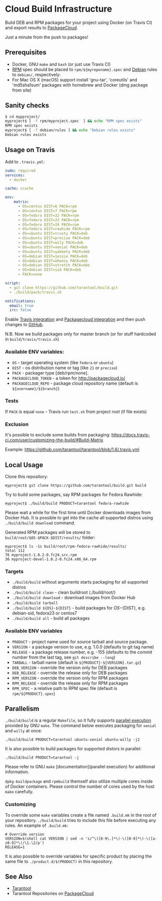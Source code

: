 # Cloud Build Infrastructure

Build DEB and RPM packages for your project using Docker (on Travis CI)
and export results to [PackageCloud].

Just a minute from the push to packages!

## Prerequisites

- Docker, GNU `make` and `bash` (or just use Travis CI)
- [RPM] spec should be placed to `rpm/${myreponame}.spec` and
  [Debian] rules to `debian/`, respectively:
- For Mac OS X (macOS) support install 'gnu-tar', 'coreutils' and 'md5sha1sum'
  packages with homebrew and Docker (dmg package from site)

## Sanity checks
```sh
$ cd mypproject/
myproject$ [ -f rpm/myproject.spec  ] && echo "RPM spec exists"
RPM spec exists
myproject$ [ -f debian/rules ] && echo "Debian rules exists"
Debian rules exists
```

## Usage on Travis

Add to `.travis.yml`:

```yaml
sudo: required
services:
  - docker

cache: ccache

env:
    matrix:
      - OS=centos DIST=6 PACK=rpm
      - OS=centos DIST=7 PACK=rpm
      - OS=fedora DIST=22 PACK=rpm
      - OS=fedora DIST=23 PACK=rpm
      - OS=fedora DIST=24 PACK=rpm
      - OS=fedora DIST=rawhide PACK=rpm
      - OS=ubuntu DIST=trusty PACK=deb
      - OS=ubuntu DIST=precise PACK=deb
      - OS=ubuntu DIST=wily PACK=deb
      - OS=ubuntu DIST=xenial PACK=deb
      - OS=ubuntu DIST=yakkety PACK=deb
      - OS=debian DIST=jessie PACK=deb
      - OS=debian DIST=wheezy PACK=deb
      - OS=debian DIST=stretch PACK=deb
      - OS=debian DIST=sid PACK=deb
      - PACK=none

script:
  - git clone https://github.com/tarantool/build.git
  - ./build/pack/travis.sh

notifications:
  email: true
  irc: false

```

Enable [Travis integration] and [Packagecloud integration] and then push
changes to [GitHub].

N.B. Now we build packages only for master branch (or for stuff hardcoded in
`build/travis/travis.sh`)

### Available ENV variables:

* `OS` - target operating system (like `fedora` or `ubuntu`)
* `DIST` - os distribution name or tag (like `21` or `precise`)
* `PACK` - packager type [deb/rpm/none].
* `PACKAGECLOUD_TOKEN` - a token for http://packagecloud.io/
* `PACKAGECLOUD_REPO` - package cloud repository name (default is ```${username}/${branch}```)

### Tests

If `PACK` is equal `none` - Travis run `test.sh` from project root
(if file exists)

### Exclusion

It's possible to exclude some builds from packaging:
https://docs.travis-ci.com/user/customizing-the-build/#Build-Matrix

Example: https://github.com/tarantool/tarantool/blob/1.6/.travis.yml

## Local Usage

Clone this repository:

    myproject$ git clone https://github.com/tarantool/build.git build

Try to build some packages, say RPM packages for Fedora Rawhide:

    myproject$ ./build/build PRODUCT=tarantool fedora-rawhide

Please wait a while for the first time until Docker downloads images from
Docker Hub. It is possible to get into the cache all supported distros
using `./build/build download` command.

Generated RPM packages will be stored to `build/root/$OS-$PACK-$DIST/results/`
folder:

    myproject$ ls -1s build/root/rpm-fedora-rawhide/results/
    total 112
    76 myproject-1.0.2-0.fc24.src.rpm
    36 myproject-devel-1.0.2-0.fc24.x86_64.rpm

### Targets

* `./build/build` without arguments starts packaging for all supported distros
* `./build/build clean` - clean buildroot (./build/root/)
* `./build/build download` - download images from Docker Hub
* `./build/build tarball`
* `./build/build ${OS}-${DIST}` - build packages for ${OS}-${DIST}, e.g.
  debian-sid, fedora23 or centos7
* `./build/build all` - build all packages

### Available ENV variables

* `PRODUCT` - project name used for source tarball and source package.
* `VERSION` - a package version to use, e.g. 1.0.0 (defaults to git tag name)
* `RELEASE` - a package release number, e.g. -155 (defaults to the commit
   number from the last tag, see `git describe --long`)
* `TARBALL` - tarball name (default is `${PRODUCT}-${VERSION}.tar.gz`)
* `DEB_VERSION` - override the version only for DEB packages
* `DEB_RELEASE` - override the release only for DEB packages
* `RPM_VERSION` - override the version only for RPM packages
* `RPM_RELEASE` - override the release only for RPM packages
* `RPM_SPEC` - a relative path to RPM spec file (default is
   `rpm/${PRODUCT}.spec`)

## Parallelism

`./build/build` is a regular `Makefile`, so it fully supports [parallel
execution] provided by GNU `make`. The command below executes packaging for
`xenial` and `willy` at once:

    ./build/build PRODUCT=tarantool ubuntu-xenial ubuntu-willy -j2

It is also possible to build packages for supported distors in parallel:

    ./build/build PRODUCT=tarantool -j

Please refer to GNU `make` [documentation](parallel execution) for additional
information.

[parallel execution]: https://www.gnu.org/software/make/manual/html_node/Parallel.html

`dpkg-buildpackage` and `rpmbuild` themself also utilize multiple cores
inside of Docker containers. Please control the number of cores used by
the host `make` carefully.

### Customizing

To override some `make` variables create a file named `.build.mk` in the root
of your repository. `./build/build` tries to include this file
before executing any rules. An example of `.build.mk`:

```
# Override version
VERSION=$(shell cat VERSION | sed -n 's/^\([0-9\.]*\)-\([0-9]*\)-\([a-z0-9]*\)/\1.\2/p')
RELEASE=1
```

It is also possible to override variables for specific product by placing
the same file to `./product.d/$(PRODUCT)` in this repository.

See Also
--------

* [Tarantool](http://github.com/tarantool/tarantool)
* Tarantool Repositories on [PackageCloud](https://packagecloud.io/tarantool/1_6)

[PackageCloud]: https://packagecloud.io/
[RPM]: https://github.com/tarantool/modulekit/tree/master/rpm
[Debian]: https://github.com/tarantool/modulekit/tree/master/debian
[GitHub]: https://github.com/
[Travis Integration]: https://docs.travis-ci.com/user/getting-started/
[PackageCloud Integration]: https://packagecloud.io/docs#travis
